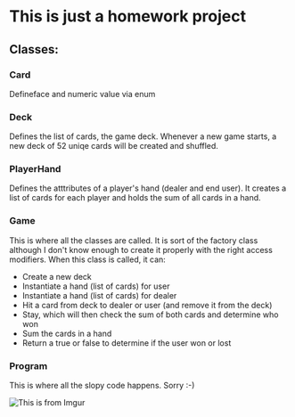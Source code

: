 # This is just a homework project

## Classes:

### Card
Defineface and numeric value via enum

### Deck
Defines the list of cards, the game deck. Whenever a new game starts, a new deck of 52 uniqe cards will be created and shuffled.

### PlayerHand
Defines the atttributes of a player's hand (dealer and end user).
It creates a list of cards for each player and holds the sum of all cards in a hand.

### Game
This is where all the classes are called. It is sort of the factory class although I don't know enough to create it properly with the right access modifiers.
When this class is called, it can:
- Create a new deck
- Instantiate a hand (list of cards) for user
- Instantiate a hand (list of cards) for dealer
- Hit a card from deck to dealer or user (and remove it from the deck)
- Stay, which will then check the sum of both cards and determine who won
- Sum the cards in a hand
- Return a true or false to determine if the user won or lost


### Program
This is where all the slopy code happens. Sorry :-)

![This is from Imgur](https://i.imgur.com/yEPpw.gif)